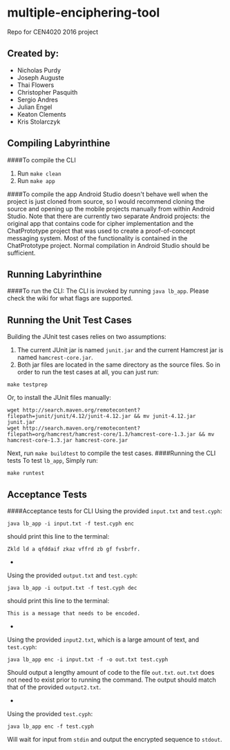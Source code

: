 # multiple-enciphering-tool
Repo for CEN4020 2016 project
## Created by:
* Nicholas Purdy
* Joseph Auguste
* Thai Flowers
* Christopher Pasquith
* Sergio Andres
* Julian Engel
* Keaton Clements
* Kris Stolarczyk

## Compiling Labyrinthine
####To compile the CLI
1. Run `make clean`
2. Run `make app`

####To compile the app
Android Studio doesn't behave well when the project is just cloned from source,
so I would recommend cloning the source and opening up the mobile projects
manually from within Android Studio. Note that there are currently two separate
Android projects: the original app that contains code for cipher implementation
and the ChatPrototype project that was used to create a proof-of-concept messaging
system. Most of the functionality is contained in the ChatPrototype project.
Normal compilation in Android Studio should be sufficient. 

## Running Labyrinthine
####To run the CLI:
The CLI is invoked by running `java lb_app`. Please check the wiki for what
flags are supported.

## Running the Unit Test Cases
Building the JUnit test cases relies on two assumptions:
1. The current JUnit jar is named `junit.jar` and the current Hamcrest jar is named `hamcrest-core.jar`.
2. Both jar files are located in the same directory as the source files.
So in order to run the test cases at all, you can just run:
```
make testprep
```
Or, to install the JUnit files manually:
```
wget http://search.maven.org/remotecontent?filepath=junit/junit/4.12/junit-4.12.jar && mv junit-4.12.jar junit.jar
wget http://search.maven.org/remotecontent?filepath=org/hamcrest/hamcrest-core/1.3/hamcrest-core-1.3.jar && mv hamcrest-core-1.3.jar hamcrest-core.jar
```
Next, run `make buildtest` to compile the test cases.
####Running the CLI tests
To test `lb_app`, Simply run:
```
make runtest
```


## Acceptance Tests
####Acceptance tests for CLI
Using the provided `input.txt` and `test.cyph`:

```
java lb_app -i input.txt -f test.cyph enc
```
should print this line to the terminal:
```
Zkld ld a qfddaif zkaz vffrd zb gf fvsbrfr.
```
-
Using the provided `output.txt` and `test.cyph`:

```
java lb_app -i output.txt -f test.cyph dec
```
should print this line to the terminal:
```
This is a message that needs to be encoded.
```
-

Using the provided `input2.txt`, which is a large amount of text, and `test.cyph`:

```
java lb_app enc -i input.txt -f -o out.txt test.cyph
```

Should output a lengthy amount of code to the file `out.txt`. `out.txt` does not need to exist prior to running the command. The output should match that of the provided `output2.txt`.


-

Using the provided `test.cyph`:
```
java lb_app enc -f test.cyph
```

Will wait for input from `stdin` and output the encrypted sequence to `stdout`.
